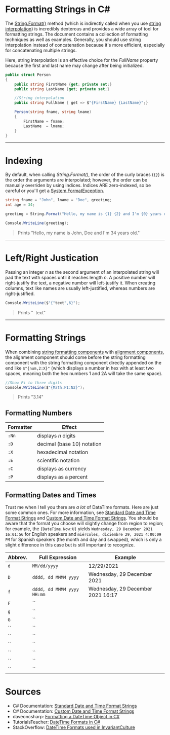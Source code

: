 # Formatting Strings in C#
The [String.Format()](https://docs.microsoft.com/en-us/dotnet/api/system.string.format?view=net-6.0) method (which is indirectly called when you use [string interpolation](https://docs.microsoft.com/en-us/dotnet/csharp/language-reference/tokens/interpolated)) is incredibly dexterous and provides a wide array of tool for formatting strings.
The document contains a collection of formatting techniques as well as examples. Generally, you should use string interpolation instead of concatenation because it's more
efficient, especially for concatenating multiple strings.

Here, string interpolation is an effective choice for the _FullName_ property because the first and last name may change after being initialized.
```C#
public struct Person
{
    public string FirstName {get; private set;}
    public string LastName {get; private set;}

    //String interpolation
    public string FullName { get => $"{FirstName} {LastName}";}

    Person(string fname, string lname)
    {
        FirstName = fname;
        LastName  = lname;
    }
}
```

---

# Indexing
By default, when calling _String.Format()_, the order of the curly braces (`{}`) is the order the  arguments are interpolated; however, the order can be manually overriden
by using indices. Indices ARE zero-indexed, so be careful or you'll get a [System.FormatException](https://docs.microsoft.com/en-us/dotnet/api/system.formatexception?view=net-6.0).

```C#
string fname = "John", lname = "Doe", greeting;
int age = 34;

greeting = String.Format("Hello, my name is {1} {2} and I'm {0} years old.", age, fname, lname);

Console.WriteLine(greeting);
```
> Prints "Hello, my name is John, Doe and I'm 34 years old."

---

# Left/Right Justication
Passing an integer _n_ as the second argument of an interpolated string will pad the text with spaces until it reaches length _n_.
A positive number will right-justify the text, a negative number will left-justify it. When creating columns, text like names are
usually left-justified, whereas numbers are right-justified.

```C#
Console.WriteLine($"{"text",6}");
```
> Prints "&nbsp;&nbsp;text"

---

# Formatting Strings
When combining [string formatting components](https://docs.microsoft.com/en-us/dotnet/standard/base-types/composite-formatting#format-string-component) with [alignment components](https://docs.microsoft.com/en-us/dotnet/standard/base-types/composite-formatting#alignment-component), the alignment component should come before the string
formatting component with the string formatting component directly appended on the end like `$"{num,2:X}"` (which displays a number in hex with at least two spaces, meaning
both the hex numbers 1 and 2A will take the same space).

```C#
//Show Pi to three digits
Console.WriteLine($"{Math.PI:N2}");
```
> Prints "3.14"

## Formatting Numbers
| Formatter | Effect | 
| --------- | ------ |
| `:Nn` | displays _n_ digits 
| `:D` | decimal (base 10) notation ||
| `:X` | hexadecimal notation |
| `:E` | scientific notation |
| `:C` | displays as currency |
| `:P` | displays as a percent |

## Formatting Dates and Times
Trust me when I tell you there are _a lot_ of DataTime formats. Here are just some common ones. For more information, see [Standard Date and Time Format Strings](https://docs.microsoft.com/en-us/dotnet/standard/base-types/standard-date-and-time-format-strings#table-of-format-specifiers) and [Custom Date and Time Format Strings](https://docs.microsoft.com/en-us/dotnet/standard/base-types/custom-date-and-time-format-strings). You should be aware that the format you choose will slightly change from
region to region; for example, the `{DateTime.Now:U}` yields `Wednesday, 29 December 2021 16:01:56` for English speakers and `miércoles, diciembre 29, 2021 4:00:09 PM` 
for Spanish speakers (the month and day and swapped), which is only a slight difference in this case but is still important to recognize.

| Abbrev. | Full Expression | Example |
| ------- | --------------- | ------- | 
| `d` | `MM/dd/yyyy` | 12/29/2021 |
| `D` | `dddd, dd MMMM yyyy` |  Wednesday, 29 December 2021 |
| `f` | `dddd, dd MMMM yyyy HH:mm` | Wednesday, 29 December 2021 16:17 | 
| `F` | `` |  |
| `g` | `` |  |
| `G` | `` |  |
| `` | `` |  |
| `` | `` |  |
| `` | `` |  |
| `` | `` |  |
| `` | `` |  |
| `` | `` |  |


# Sources 
- C# Documentation: [Standard Date and Time Format Strings](https://docs.microsoft.com/en-us/dotnet/standard/base-types/standard-date-and-time-format-strings)
- C# Documentation: [Custom Date and Time Format Strings](https://docs.microsoft.com/en-us/dotnet/standard/base-types/custom-date-and-time-format-strings)
- daveoncsharp: [Formatting a DateTime Object in C#](https://www.daveoncsharp.com/2009/09/formatting-a-datetime-object-in-csharp/)
- TutorialsTeacher: [DateTime Formats in C#](https://www.tutorialsteacher.com/articles/datetime-formats-in-csharp)
- StackOverflow: [DateTime Formats used in InvariantCulture](https://stackoverflow.com/questions/46778141/datetime-formats-used-in-invariantculture)
